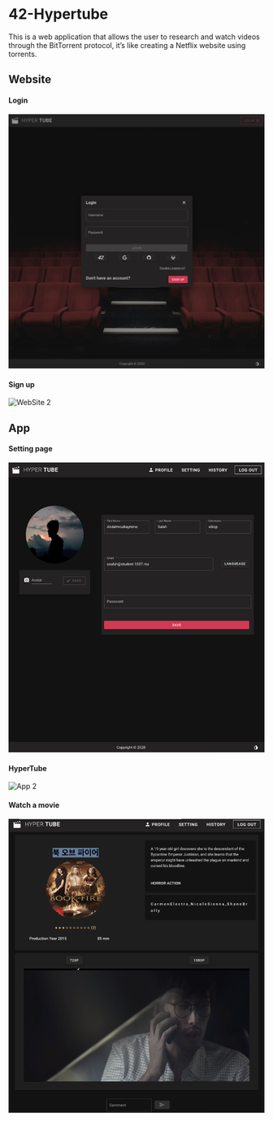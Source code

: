# 42-Hypertube
This is a web application that allows the user to research and watch videos through the BitTorrent protocol, it’s like creating a Netflix website using torrents.

<h2>Website</h2>
<h4>Login</h4>

![WebSite 1](https://github.com/Elliop/42-Hypertube/blob/main/Hypertube/Frontend/assets/screen/Hyper-1.png?raw=true)
<h4>Sign up</h4>

![WebSite 2](https://github.com/Elliop/42-Hypertube/blob/main/Hypertube/Frontend/assets/screen/Hyper-2.png?raw=true)

<h2>App</h2>
<h4>Setting page</h4>

![App 1](https://github.com/Elliop/42-Hypertube/blob/main/Hypertube/Frontend/assets/screen/Hyper-3.png?raw=true)
<h4>HyperTube</h4>

![App 2](https://github.com/Elliop/42-Hypertube/blob/main/Hypertube/Frontend/assets/screen/Hyper-4.png?raw=true)
<h4>Watch a movie</h4>

![App 3](https://github.com/Elliop/42-Hypertube/blob/main/Hypertube/Frontend/assets/screen/Hyper-5.png?raw=true)